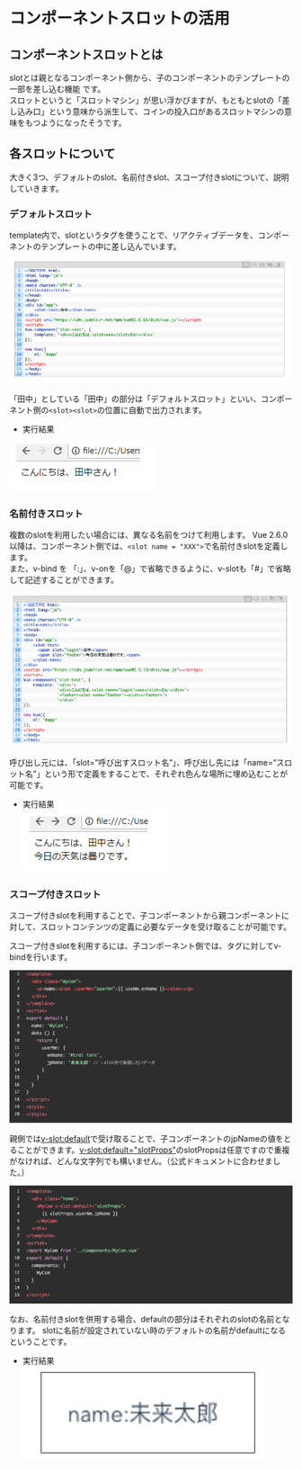 # コンポーネントスロットの活用

## コンポーネントスロットとは
slotとは親となるコンポーネント側から、子のコンポーネントのテンプレートの一部を差し込む機能 です。  
スロットというと「スロットマシン」が思い浮かびますが、もともとslotの「差し込み口」という意味から派生して、コインの投入口があるスロットマシンの意味をもつようになったそうです。

## 各スロットについて
大きく3つ、デフォルトのslot、名前付きslot、スコープ付きslotについて、説明していきます。

### デフォルトスロット
template内で、slotというタグを使うことで、リアクティブデータを、コンポーネントのテンプレートの中に差し込んでいます。
  
![default_slot](./default_slot.png)

「<slot-test>田中</slot-test>」としている「田中」の部分は「デフォルトスロット」といい、コンポーネント側の`<slot><slot>`の位置に自動で出力されます。
- 実行結果
  
![default_slot](./default_slotImage.png)

### 名前付きスロット
複数のslotを利用したい場合には、異なる名前をつけて利用します。
Vue 2.6.0以降は、コンポーネント側では、`<slot name = "XXX">`で名前付きslotを定義します。    
また、v-bind を 「:」、v-onを「@」で省略できるように、v-slotも「#」で省略して記述することができます。

![named_slot](named_slot.png)

呼び出し元には、「slot=”呼び出すスロット名”」、呼び出し先には「name=”スロット名”」という形で定義をすることで、それぞれ色んな場所に埋め込むことが可能です。
- 実行結果  
![named_slotResult](named_slotResult.png)

### スコープ付きスロット
スコープ付きslotを利用することで、子コンポーネントから親コンポーネントに対して、スロットコンテンツの定義に必要なデータを受け取ることが可能です。

スコープ付きslotを利用するには、子コンポーネント側では、<slot>タグに対してv-bindを行います。

![scope_slotChildren](./scope_slotChildren.png)

親側では<v-slot:default>で受け取ることで、子コンポーネントのjpNameの値をとることができます。<v-slot:default="slotProps">のslotPropsは任意ですので重複がなければ、どんな文字列でも構いません。（公式ドキュメントに合わせました。）

![scope_slotParent](./scope_slotParent.png)

なお、名前付きslotを併用する場合、defaultの部分はそれぞれのslotの名前となります。
slotに名前が設定されていない時のデフォルトの名前がdefaultになるということです。

- 実行結果  
![scope_slotResult](./scope_slotResult.png)
